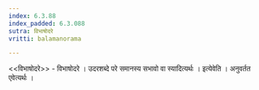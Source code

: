 ```yaml
---
index: 6.3.88
index_padded: 6.3.088
sutra: विभाषोदरे
vritti: balamanorama

---
```

<<विभाषोदरे>> - विभाषोदरे । उदरशब्दे परे समानस्य सभावो वा स्यादित्यर्थः । इत्येवेति । अनुवर्तत एवेत्यर्थः । 